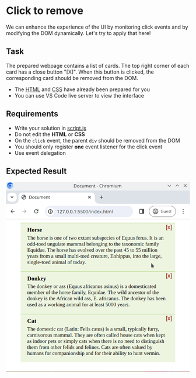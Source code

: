 # Click to remove

We can enhance the experience of the UI by monitoring click events and by modifying the DOM dynamically. Let's try to apply that here!

## Task

The prepared webpage contains a list of cards. The top right corner of each card has a close button "[X]". When this button is clicked, the corresponding card should be removed from the DOM.

- The [HTML](./index.html) and [CSS](./style.css) have already been prepared for you
- You can use VS Code live server to view the interface

## Requirements

- Write your solution in [script.js](./script.js)
- Do not edit the **HTML** or **CSS**
- On the `click` event, the parent `div` should be removed from the DOM
- You should only register **one** event listener for the click event
- Use event delegation

## Expected Result

![Reference image](./reference.gif)
